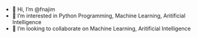 - 👋 Hi, I’m @fnajim
- 👀 I’m interested in Python Programming, Machine Learning, Aritificial Intelligence
- 💞️ I’m looking to collaborate on Machine Learning, Aritificial Intelligence
